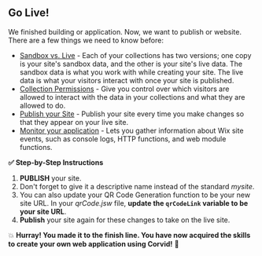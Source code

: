 ## Go Live!

We finished building or application. Now, we want to publish or website. There are a few things we need to know before:

- [Sandbox vs. Live](https://support.wix.com/en/article/accessing-your-sandbox-and-live-database-collections) - Each of your collections has two versions; one copy is your site's sandbox data, and the other is your site's live data. The sandbox data is what you work with while creating your site. The live data is what your visitors interact with once your site is published.
- [Collection Permissions](https://support.wix.com/en/article/about-collection-permissions) - Give you control over which visitors are allowed to interact with the data in your collections and what they are allowed to do.
- [Publish your Site](https://support.wix.com/en/article/publishing-your-site-6980885) - Publish your site every time you make changes so that they appear on your live site.
- [Monitor your application](https://support.wix.com/en/article/corvid-about-site-monitoring) - Lets you gather information about Wix site events, such as console logs, HTTP functions, and web module functions.

**:white_check_mark: Step-by-Step Instructions**
1. **PUBLISH** your site.
2. Don't forget to give it a descriptive name instead of the standard _mysite_.
3. You can also update your QR Code Generation function to be your new site URL. In your _qrCode.jsw_ file, **update the `qrCodeLink` variable to be your site URL**.
4. **Publish** your site again for these changes to take on the live site.  

:boom: **Hurray! You made it to the finish line. You have now acquired the skills to create your own web application using Corvid!** :confetti_ball:

